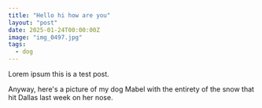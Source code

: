 ```yaml
---
title: "Hello hi how are you"
layout: "post"
date: 2025-01-24T00:00:00Z
image: "img_0497.jpg"
tags: 
  - dog
---
```


Lorem ipsum this is a test post.

Anyway, here's a picture of my dog Mabel with the entirety of the snow that hit Dallas last week on her nose.
